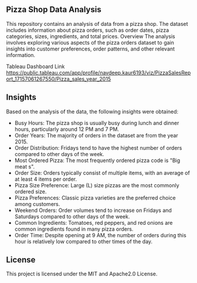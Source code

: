 ## Pizza Shop Data Analysis
This repository contains an analysis of data from a pizza shop. The dataset includes information about pizza orders, such as order dates, pizza categories, sizes, ingredients, and total prices.
Overview
The analysis involves exploring various aspects of the pizza orders dataset to gain insights into customer preferences, order patterns, and other relevant information.

Tableau Dashboard Link https://public.tableau.com/app/profile/navdeep.kaur6193/viz/PizzaSalesReport_17157061267550/Pizza_sales_year_2015
## Insights
Based on the analysis of the data, the following insights were obtained:

*    Busy Hours: The pizza shop is usually busy during lunch and dinner hours, particularly around 12 PM and 7 PM.
*    Order Years: The majority of orders in the dataset are from the year 2015.
*    Order Distribution: Fridays tend to have the highest number of orders compared to other days of the week.
*    Most Ordered Pizza: The most frequently ordered pizza code is "Big meat s".
*    Order Size: Orders typically consist of multiple items, with an average of at least 4 items per order.
*    Pizza Size Preference: Large (L) size pizzas are the most commonly ordered size.
*    Pizza Preferences: Classic pizza varieties are the preferred choice among customers.
*    Weekend Orders: Order volumes tend to increase on Fridays and Saturdays compared to other days of the week.
*    Common Ingredients: Tomatoes, red peppers, and red onions are common ingredients found in many pizza orders.
*    Order Time: Despite opening at 9 AM, the number of orders during this hour is relatively low compared to other times of the day.


## License
This project is licensed under the MIT and Apache2.0 License.


